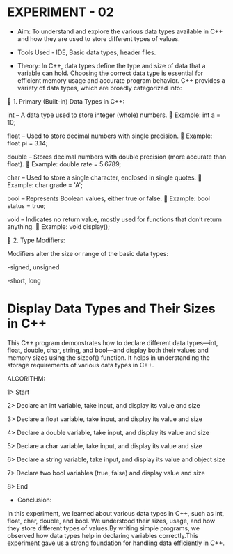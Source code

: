 # EXPERIMENT - 02

* Aim: To understand and explore the various data types available in C++ and how they are used to store different types of values.
  
* Tools Used - IDE, Basic data types, header files.

* Theory: In C++, data types define the type and size of data that a variable can hold. Choosing the correct data type is essential for efficient memory usage and accurate program behavior. C++ provides a variety of data types, which are broadly categorized into:

🔹 1. Primary (Built-in) Data Types in C++:

int – A data type used to store integer (whole) numbers.
🔸 Example: int a = 10;

float – Used to store decimal numbers with single precision.
🔸 Example: float pi = 3.14;

double – Stores decimal numbers with double precision (more accurate than float).
🔸 Example: double rate = 5.6789;

char – Used to store a single character, enclosed in single quotes.
🔸 Example: char grade = 'A';

bool – Represents Boolean values, either true or false.
🔸 Example: bool status = true;

void – Indicates no return value, mostly used for functions that don’t return anything.
🔸 Example: void display();

🔹 2. Type Modifiers:

Modifiers alter the size or range of the basic data types:

-signed, unsigned

-short, long


# Display Data Types and Their Sizes in C++

This C++ program demonstrates how to declare different data types—int, float, double, char, string, and bool—and display both their values and memory sizes using the sizeof() function. It helps in understanding the storage requirements of various data types in C++.

ALGORITHM:

1> Start

2> Declare an int variable, take input, and display its value and size

3> Declare a float variable, take input, and display its value and size

4> Declare a double variable, take input, and display its value and size

5> Declare a char variable, take input, and display its value and size

6> Declare a string variable, take input, and display its value and object size

7> Declare two bool variables (true, false) and display value and size

8> End

* Conclusion:
  
In this experiment, we learned about various data types in C++, such as int, float, char, double, and bool. We understood their sizes, usage, and how they store different types of values.By writing simple programs, we observed how data types help in declaring variables correctly.This experiment gave us a strong foundation for handling data efficiently in C++.
